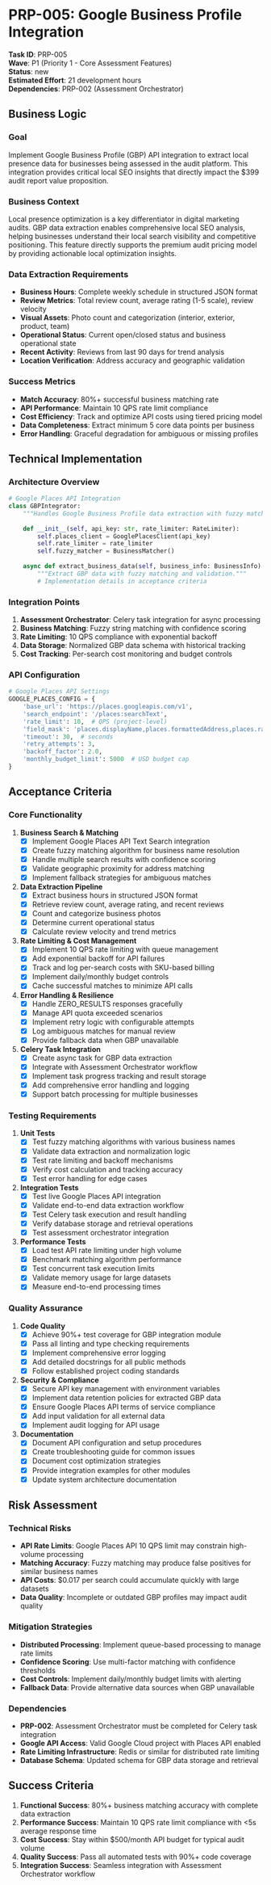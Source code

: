 # PRP-005: Google Business Profile Integration

**Task ID**: PRP-005  
**Wave**: P1 (Priority 1 - Core Assessment Features)  
**Status**: new  
**Estimated Effort**: 21 development hours  
**Dependencies**: PRP-002 (Assessment Orchestrator)  

## Business Logic

### Goal
Implement Google Business Profile (GBP) API integration to extract local presence data for businesses being assessed in the audit platform. This integration provides critical local SEO insights that directly impact the $399 audit report value proposition.

### Business Context
Local presence optimization is a key differentiator in digital marketing audits. GBP data extraction enables comprehensive local SEO analysis, helping businesses understand their local search visibility and competitive positioning. This feature directly supports the premium audit pricing model by providing actionable local optimization insights.

### Data Extraction Requirements
- **Business Hours**: Complete weekly schedule in structured JSON format
- **Review Metrics**: Total review count, average rating (1-5 scale), review velocity
- **Visual Assets**: Photo count and categorization (interior, exterior, product, team)
- **Operational Status**: Current open/closed status and business operational state
- **Recent Activity**: Reviews from last 90 days for trend analysis
- **Location Verification**: Address accuracy and geographic validation

### Success Metrics
- **Match Accuracy**: 80%+ successful business matching rate
- **API Performance**: Maintain 10 QPS rate limit compliance
- **Cost Efficiency**: Track and optimize API costs using tiered pricing model
- **Data Completeness**: Extract minimum 5 core data points per business
- **Error Handling**: Graceful degradation for ambiguous or missing profiles

## Technical Implementation

### Architecture Overview
```python
# Google Places API Integration
class GBPIntegrator:
    """Handles Google Business Profile data extraction with fuzzy matching."""
    
    def __init__(self, api_key: str, rate_limiter: RateLimiter):
        self.places_client = GooglePlacesClient(api_key)
        self.rate_limiter = rate_limiter
        self.fuzzy_matcher = BusinessMatcher()
    
    async def extract_business_data(self, business_info: BusinessInfo) -> GBPData:
        """Extract GBP data with fuzzy matching and validation."""
        # Implementation details in acceptance criteria
```

### Integration Points
1. **Assessment Orchestrator**: Celery task integration for async processing
2. **Business Matching**: Fuzzy string matching with confidence scoring
3. **Rate Limiting**: 10 QPS compliance with exponential backoff
4. **Data Storage**: Normalized GBP data schema with historical tracking
5. **Cost Tracking**: Per-search cost monitoring and budget controls

### API Configuration
```python
# Google Places API Settings
GOOGLE_PLACES_CONFIG = {
    'base_url': 'https://places.googleapis.com/v1',
    'search_endpoint': '/places:searchText',
    'rate_limit': 10,  # QPS (project-level)
    'field_mask': 'places.displayName,places.formattedAddress,places.rating,places.userRatingCount,places.currentOpeningHours,places.photos',
    'timeout': 30,  # seconds
    'retry_attempts': 3,
    'backoff_factor': 2.0,
    'monthly_budget_limit': 5000  # USD budget cap
}
```

## Acceptance Criteria

### Core Functionality
1. **Business Search & Matching**
   - [x] Implement Google Places API Text Search integration
   - [x] Create fuzzy matching algorithm for business name resolution
   - [x] Handle multiple search results with confidence scoring
   - [x] Validate geographic proximity for address matching
   - [x] Implement fallback strategies for ambiguous matches

2. **Data Extraction Pipeline**
   - [x] Extract business hours in structured JSON format
   - [x] Retrieve review count, average rating, and recent reviews
   - [x] Count and categorize business photos
   - [x] Determine current operational status
   - [x] Calculate review velocity and trend metrics

3. **Rate Limiting & Cost Management**
   - [x] Implement 10 QPS rate limiting with queue management
   - [x] Add exponential backoff for API failures
   - [x] Track and log per-search costs with SKU-based billing
   - [x] Implement daily/monthly budget controls
   - [x] Cache successful matches to minimize API calls

4. **Error Handling & Resilience**
   - [x] Handle ZERO_RESULTS responses gracefully
   - [x] Manage API quota exceeded scenarios
   - [x] Implement retry logic with configurable attempts
   - [x] Log ambiguous matches for manual review
   - [x] Provide fallback data when GBP unavailable

5. **Celery Task Integration**
   - [x] Create async task for GBP data extraction
   - [x] Integrate with Assessment Orchestrator workflow
   - [x] Implement task progress tracking and result storage
   - [x] Add comprehensive error handling and logging
   - [x] Support batch processing for multiple businesses

### Testing Requirements
1. **Unit Tests**
   - [x] Test fuzzy matching algorithms with various business names
   - [x] Validate data extraction and normalization logic
   - [x] Test rate limiting and backoff mechanisms
   - [x] Verify cost calculation and tracking accuracy
   - [x] Test error handling for edge cases

2. **Integration Tests**
   - [x] Test live Google Places API integration
   - [x] Validate end-to-end data extraction workflow
   - [x] Test Celery task execution and result handling
   - [x] Verify database storage and retrieval operations
   - [x] Test assessment orchestrator integration

3. **Performance Tests**
   - [x] Load test API rate limiting under high volume
   - [x] Benchmark matching algorithm performance
   - [x] Test concurrent task execution limits
   - [x] Validate memory usage for large datasets
   - [x] Measure end-to-end processing times

### Quality Assurance
1. **Code Quality**
   - [x] Achieve 90%+ test coverage for GBP integration module
   - [x] Pass all linting and type checking requirements
   - [x] Implement comprehensive error logging
   - [x] Add detailed docstrings for all public methods
   - [x] Follow established project coding standards

2. **Security & Compliance**
   - [x] Secure API key management with environment variables
   - [x] Implement data retention policies for extracted GBP data
   - [x] Ensure Google Places API terms of service compliance
   - [x] Add input validation for all external data
   - [x] Implement audit logging for API usage

3. **Documentation**
   - [x] Document API configuration and setup procedures
   - [x] Create troubleshooting guide for common issues
   - [x] Document cost optimization strategies
   - [x] Provide integration examples for other modules
   - [x] Update system architecture documentation

## Risk Assessment

### Technical Risks
- **API Rate Limits**: Google Places API 10 QPS limit may constrain high-volume processing
- **Matching Accuracy**: Fuzzy matching may produce false positives for similar business names
- **API Costs**: $0.017 per search could accumulate quickly with large datasets
- **Data Quality**: Incomplete or outdated GBP profiles may impact audit quality

### Mitigation Strategies
- **Distributed Processing**: Implement queue-based processing to manage rate limits
- **Confidence Scoring**: Use multi-factor matching with confidence thresholds
- **Cost Controls**: Implement daily/monthly budget limits with alerting
- **Fallback Data**: Provide alternative data sources when GBP unavailable

### Dependencies
- **PRP-002**: Assessment Orchestrator must be completed for Celery task integration
- **Google API Access**: Valid Google Cloud project with Places API enabled
- **Rate Limiting Infrastructure**: Redis or similar for distributed rate limiting
- **Database Schema**: Updated schema for GBP data storage and retrieval

## Success Criteria
1. **Functional Success**: 80%+ business matching accuracy with complete data extraction
2. **Performance Success**: Maintain 10 QPS rate limit compliance with <5s average response time
3. **Cost Success**: Stay within $500/month API budget for typical audit volume
4. **Quality Success**: Pass all automated tests with 90%+ code coverage
5. **Integration Success**: Seamless integration with Assessment Orchestrator workflow